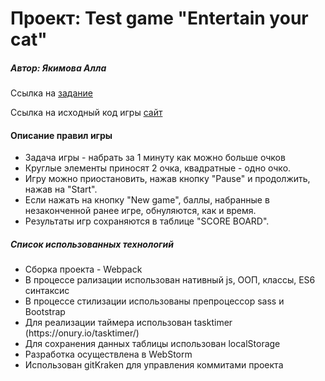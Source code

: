 <h1>Проект: Test game "Entertain your cat" </h1>
<h5>Автор: Якимова Алла</h5>

Ссылка на [задание](https://docs.google.com/document/d/146E1Rna-cfooGKfPCfWwnQ4ZK_Y4UKG4LFcwixMEfSI/edit)

Ссылка на исходный код игры [сайт](https://github.com/AllaYakymova/allayakymova.test-task.git)


<h4>Описание правил игры</h4>
<ul>
    <li>Задача игры - набрать за 1 минуту как можно больше очков </li>
    <li>Круглые элементы приносят 2 очка, квадратные - одно очко. </li>
    <li>Игру можно приостановить, нажав кнопку "Pause" и продолжить, нажав на "Start".</li>
    <li>Если нажать на кнопку "New game", баллы, набранные в незаконченной ранее игре, обнуляются, как и время.</li>
    <li>Результаты игр сохраняются в таблице "SCORE BOARD".</li>
</ul>

<h5>Список использованных технологий </h5>
 <ul>
    <li>Сборка проекта - Webpack</li>
    <li>В процессе рализации использован нативный js, ООП, классы, ES6 синтаксис</li>
    <li>В процессе стилизации использованы препроцессор sass и Bootstrap</li>
    <li>Для реализации таймера использован tasktimer (https://onury.io/tasktimer/)</li>
    <li>Для сохранения данных таблицы использован localStorage</li>
    <li>Разработка осуществлена в WebStorm</li>
    <li>Использован gitKraken для управления коммитами проекта</li>
</ul>

